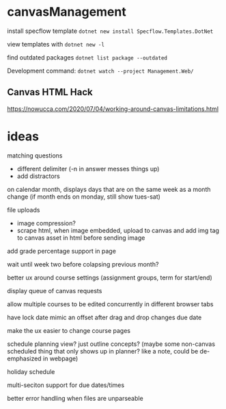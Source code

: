 # canvasManagement


install specflow template `dotnet new install Specflow.Templates.DotNet`

view templates with `dotnet new -l`

find outdated packages `dotnet list package --outdated`


Development command: `dotnet watch --project Management.Web/`


## Canvas HTML Hack

<https://nowucca.com/2020/07/04/working-around-canvas-limitations.html>

# ideas

matching questions

- different delimiter (-n in answer messes things up)
- add distractors


on calendar month, displays days that are on the same week as a month change (if month ends on monday, still show tues-sat)

file uploads
- image compression?
- scrape html, when image embedded, upload to canvas and add img tag to canvas asset in html before sending image

add grade percentage support in page

wait until week two before colapsing previous month?

better ux around course settings (assignment groups, term for start/end)

display queue of canvas requests

allow multiple courses to be edited concurrently in different browser tabs

have lock date mimic an offset after drag and drop changes due date

make the ux easier to change course pages

schedule planning view? just outline concepts? (maybe some non-canvas scheduled thing that only shows up in planner? like a note, could be de-emphasized in webpage)

holiday schedule

multi-seciton support for due dates/times

better error handling when files are unparseable